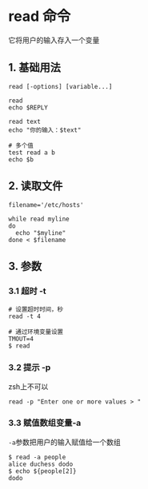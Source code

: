 # read 命令

它将用户的输入存入一个变量

## 1. 基础用法

```shell
read [-options] [variable...]
```

```shell
read
echo $REPLY

read text
echo "你的输入：$text"

# 多个值
test read a b
echo $b
```

## 2. 读取文件

```shell
filename='/etc/hosts'

while read myline
do
  echo "$myline"
done < $filename
```

## 3. 参数

### 3.1 超时 -t

```shell
# 设置超时时间，秒
read -t 4

# 通过环境变量设置
TMOUT=4
$ read
```

### 3.2 提示 -p

zsh上不可以

```shell
read -p "Enter one or more values > "
```

### 3.3 赋值数组变量-a

`-a`参数把用户的输入赋值给一个数组

```shell
$ read -a people
alice duchess dodo
$ echo ${people[2]}
dodo
```